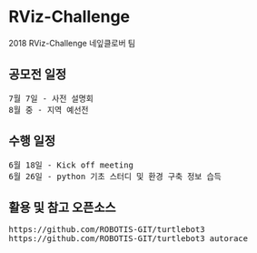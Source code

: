 # RViz-Challenge
2018 RViz-Challenge 네잎클로버 팀

## 공모전 일정
<pre>
7월 7일 - 사전 설명회
8월 중 - 지역 예선전
</pre>


## 수행 일정
<pre>
6월 18일 - Kick off meeting
6월 26일 - python 기초 스터디 및 환경 구축 정보 습득
</pre>

## 활용 및 참고 오픈소스
<pre>
https://github.com/ROBOTIS-GIT/turtlebot3
https://github.com/ROBOTIS-GIT/turtlebot3_autorace
</pre>


